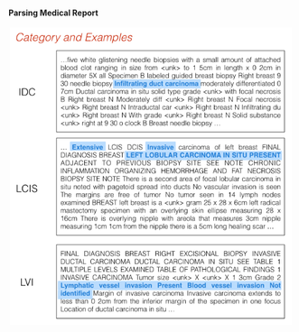#### Parsing Medical Report

<p align="center">
<img width=500 src="../figures/medical_snapshot.png">
</p>
